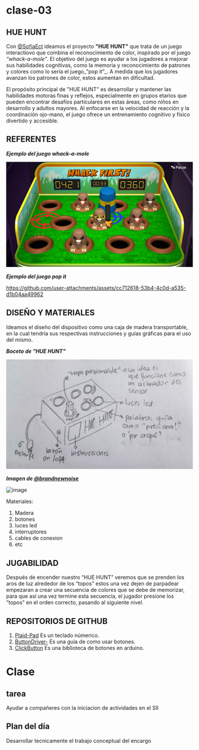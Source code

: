 # clase-03
## HUE HUNT 

Con [@SofiaEct](https://github.com/SofiaEct/dis8637-2024-2)  ideamos el proyecto __"HUE HUNT"__ que trata de un juego interactiovo que combina el reconocimiento de color, inspirado por el juego _“whack-a-mole”_. El objetivo del juego es ayudar a los jugadores a mejorar sus habilidades cognitivas, como la memoria y reconocimiento de patrones y colores como lo sería el juego_”pop it”_. A medida que los jugadores avanzan los patrones de color, estos aumentan en dificultad. 

El propósito principal de "HUE HUNT" es desarrollar y mantener las habilidades motoras finas y reflejos, especialmente en grupos etarios que pueden encontrar desafíos particulares en estas áreas, como niños en desarrollo y adultos mayores. Al enfocarse en la velocidad de reacción y la coordinación ojo-mano, el juego ofrece un entrenamiento cognitivo y físico divertido y accesible.

## REFERENTES

***Ejemplo del juego whack-a-mole***

![***Ejemplo whack-a-mole*** ](img/whackamole.png)

***Ejemplo del juego pop it***

https://github.com/user-attachments/assets/cc712618-53b4-4c0d-a535-d1b04aa49962

## DISEÑO Y MATERIALES

Ideamos el diseño del dispositivo como una caja de madera transportable, en la cual tendría sus respectivas instrucciones y guías gráficas para el uso del mismo.

***Boceto de "HUE HUNT"***

![Boceto Hue Hunt](img/bocetoproyecto.jpeg)

***Imagen de [@brandnewnoise](https://www.instagram.com/brandnewnoise)***

<img width="422" alt="image" src="https://github.com/user-attachments/assets/52393c02-7d55-47f8-8ff8-1a245522591a">

Materiales:
1. Madera
2. botones
3. luces led
4. interruptores
5. cables de conexion
6. etc

## JUGABILIDAD

Después de encender nuestro “HUE HUNT” veremos que se prenden los aros de luz alrededor de los “topos” estos una vez dejen de parpadear empezaran a crear una secuencia de colores que se debe de memorizar, para que así una vez termine esta secuencia, el jugador presione los “topos” en el orden correcto, pasando al siguiente nivel.

## REPOSITORIOS DE GITHUB

1. [Plaid-Pad](https://github.com/Keycapsss/Plaid-Pad) Es un teclado númerico. 
2. [ButtonDriver-](https://github.com/myles-parfeniuk/button_driver) Es una guía de como usar botones.
3. [ClickButton](https://github.com/marcobrianza/ClickButton) Es una biblioteca de botones en arduino.

# Clase

## tarea
Ayudar a compañeres con la iniciacion de actividades en el SII 

## Plan del día
Desarrollar tecnicamente el trabajo conceptual del encargo
